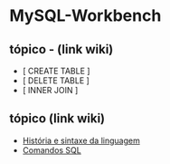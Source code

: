 # MySQL-Workbench
 
 
<!---
<strong> Os significados dos logotipos :</strong>
|Descrição | Logotipo   |
|:--: |:--:|
| Projeto em desenvolvimento    |  🛑  |
| Meus projetos Favoritos | :heart: |
| Código Fonte - local do repositório | ☕|
--->


## tópico -  (link wiki)  
* [ CREATE TABLE ]
* [ DELETE TABLE ]
* [ INNER JOIN ]

## tópico (link wiki)  
* [ História e sintaxe da linguagem  ]()
* [ Comandos SQL ]()

